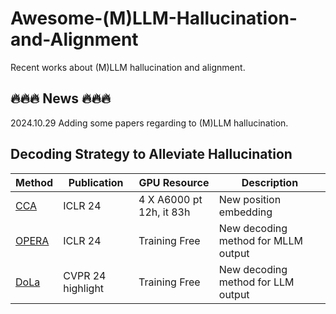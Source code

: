 # Awesome-(M)LLM-Hallucination-and-Alignment
Recent works about (M)LLM hallucination and alignment.

 ## 🔥🔥🔥 News 🔥🔥🔥

2024.10.29 Adding some papers regarding to (M)LLM hallucination.

## Decoding Strategy to Alleviate Hallucination
| Method       | Publication       | GPU Resource       | Description |
|----------------|----------------|----------------|----------------|
| [CCA](https://arxiv.org/pdf/2410.15926)| ICLR 24| 4 X A6000 pt 12h, it 83h|New position embedding| 
| [OPERA](https://arxiv.org/pdf/2309.03883)| ICLR 24| Training Free|New decoding method for MLLM output|
| [DoLa](https://arxiv.org/pdf/2309.03883)|CVPR 24 highlight| Training Free|New decoding method for LLM output| 

